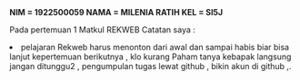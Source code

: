 <span style="font-weight: bolder;">
NIM  = 1922500059
NAMA = MILENIA RATIH
KEL  = SI5J<br>
</span>

Pada pertemuan 1 Matkul REKWEB Catatan saya :<br>
<o1>
<li> pelajaran Rekweb harus menonton dari awal dan sampai habis biar bisa lanjut kepertemuan berikutnya , klo kurang Paham tanya kebapak langsung jangan ditunggu2 , pengumpulan tugas lewat github , bikin akun di github ,.
<o1>
